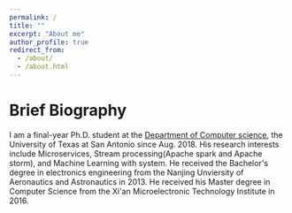 ```yaml
---
permalink: /
title: ""
excerpt: "About me"
author_profile: true
redirect_from: 
  - /about/
  - /about.html
---
```

Brief Biography
====
I am a final-year Ph.D. student at the [Department of Computer science](https://cs.utsa.edu/), the University of Texas at San Antonio since Aug. 2018. His research interests include Microservices, Stream processing(Apache spark and Apache storm), and Machine Learning with system. He received the Bachelor's degree in electronics engineering from the Nanjing Unviersity of Aeronautics and Astronautics in 2013. He received his Master degree in Computer Science from the Xi'an Microelectronic Technology Institute in 2016.  
